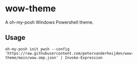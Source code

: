 # wow-theme
A oh-my-posh Windows Powershell theme.

## Usage
```oh-my-posh init pwsh --config 'https://raw.githubusercontent.com/petervanderheijden/wow-theme/main/wow.omp.json' | Invoke-Expression```
